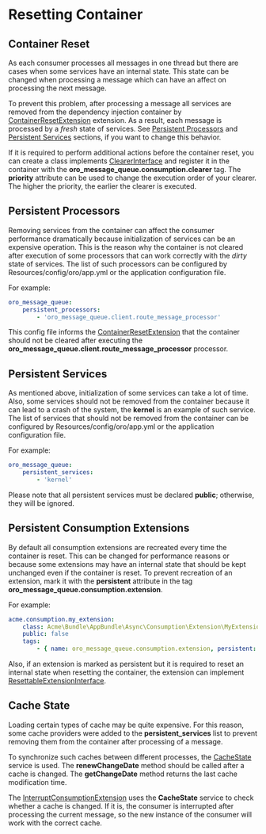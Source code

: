 <a id="dev-cookbook-system-mq-reset-contaiter"></a>

# Resetting Container

## Container Reset

As each consumer processes all messages in one thread but there are cases when some services have an internal state. This state can be changed when processing a message which can have an affect on processing the next message.

To prevent this problem, after processing a message all services are removed from the dependency injection
container by <a href="https://github.com/oroinc/platform/tree/4.2/src/Oro/Bundle/MessageQueueBundle/Consumption/Extension/ContainerResetExtension.php" target="_blank">ContainerResetExtension</a> extension. As a result, each message is processed by a *fresh* state of services. See [Persistent Processors]() and [Persistent Services]() sections, if you want to change this behavior.

If it is required to perform additional actions before the container reset, you can create a class implements
<a href="https://github.com/oroinc/platform/tree/4.2/src/Oro/Bundle/MessageQueueBundle/Consumption/Extension/ClearerInterface.php" target="_blank">ClearerInterface</a> and register it in the container with the **oro_message_queue.consumption.clearer** tag. The **priority** attribute can be used to change the execution order of your clearer. The higher the priority, the earlier the clearer is executed.

## Persistent Processors

Removing services from the container can affect the consumer performance dramatically because initialization
of services can be an expensive operation. This is the reason why the container is not cleared after execution of
some processors that can work correctly with the *dirty* state of services. The list of such processors can
be configured by Resources/config/oro/app.yml or the application configuration file.

For example:

```yaml
oro_message_queue:
    persistent_processors:
        - 'oro_message_queue.client.route_message_processor'
```

This config file informs the <a href="https://github.com/oroinc/platform/tree/4.2/src/Oro/Bundle/MessageQueueBundle/Consumption/Extension/ContainerResetExtension.php" target="_blank">ContainerResetExtension</a> that the container should not be cleared after executing the
**oro_message_queue.client.route_message_processor** processor.

## Persistent Services

As mentioned above, initialization of some services can take a lot of time. Also, some services should not be removed
from the container because it can lead to a crash of the system, the **kernel** is an example of such service.
The list of services that should not be removed from the container can be configured by Resources/config/oro/app.yml
or the application configuration file.

For example:

```yaml
oro_message_queue:
    persistent_services:
        - 'kernel'
```

Please note that all persistent services must be declared **public**; otherwise, they will be ignored.

## Persistent Consumption Extensions

By default all consumption extensions are recreated every time the container is reset. This can be
changed for performance reasons or because some extensions may have an internal state that should be
kept unchanged even if the container is reset. To prevent recreation of an extension, mark it with the
**persistent** attribute in the tag **oro_message_queue.consumption.extension**.

For example:

```yaml
acme.consumption.my_extension:
    class: Acme\Bundle\AppBundle\Async\Consumption\Extension\MyExtension
    public: false
    tags:
        - { name: oro_message_queue.consumption.extension, persistent: true }
```

Also, if an extension is marked as persistent but it is required to reset an internal state when resetting
the container, the extension can implement <a href="https://github.com/oroinc/platform/tree/4.2/src/Oro/Bundle/MessageQueueBundle/Consumption/Extension/ResettableExtensionInterface.php" target="_blank">ResettableExtensionInterface</a>.

## Cache State

Loading certain types of cache may be quite expensive. For this reason, some cache providers
were added to the **persistent_services** list to prevent removing them from the container after processing of a message.

To synchronize such caches between different processes, the <a href="https://github.com/oroinc/platform/tree/4.2/src/Oro/Bundle/MessageQueueBundle/Consumption/CacheState.php" target="_blank">CacheState</a> service is used.
The **renewChangeDate** method should be called after a cache is changed. The **getChangeDate** method
returns the last cache modification time.

The <a href="https://github.com/oroinc/platform/tree/4.2/src/Oro/Bundle/MessageQueueBundle/Consumption/Extension/InterruptConsumptionExtension.php" target="_blank">InterruptConsumptionExtension</a> uses the **CacheState** service to check whether a cache is changed.
If it is, the consumer is interrupted after processing the current message, so the new instance of the consumer will work with the correct cache.

<!-- Frontend -->
